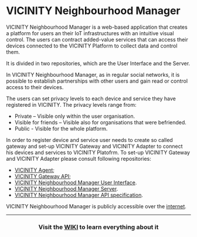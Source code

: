 # VICINITY Neighbourhood Manager

VICINITY Neighbourhood Manager is a web-based application that creates a platform for users an their IoT infrastructures with an intuitive visual control. The users can contract added-value services that can access their devices connected to the VICINITY Platform to collect data and control them.

It is divided in two repositories, which are the User Interface and the Server.

In VICINITY Neighbourhood Manager, as in regular social networks, it is possible to establish partnerships with other users and gain read or control access to their devices.

The users can set privacy levels to each device and service they have registered in VICINITY. The privacy levels range from:

* Private – Visible only within the user organisation.
* Visible for friends – Visible also for organisations that were befriended.
* Public -  Visible for the whole platform.

In order to register device and service user needs to create so called gateway and set-up VICINITY Gateway and VICINITY Adapter to connect his devices and services to VICINITY Platofrm. To set-up VICINITY Gateway and VICINITY Adapter please consult following repositories:

* [VICINITY Agent](https://github.com/vicinityh2020/vicinity-agent);
* [VICINITY Gateway API](TBD);
* [VICINITY Neighbourhood Manager User Interface](https://github.com/vicinityh2020/neighbourhood_manager_ui).
* [VICINITY Neighbourhood Manager Server](https://github.com/vicinityh2020/neighbourhood_manager_server).
* [VICINITY Neighbourhood Manager API specification](https://vicinityh2020.github.io/neighbourhood_manager_server/).

VICINITY Neighbourhood Manager is publicly accessible over the [internet](https://vicinity.bavenir.eu).

---

<h3 align="center">Visit the <a href="https://vicinity-get-started.readthedocs.io/en/latest/">WIKI</a> to learn everything about it</h3>
